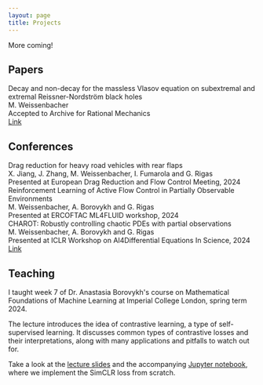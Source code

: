 ```yaml
---
layout: page
title: Projects
---
```


More coming!

## Papers

<div class="conference-details">
    <div class="paper-title">Decay and non-decay for the massless Vlasov equation on subextremal and extremal Reissner-Nordström black holes</div>
    <div class="paper-authors">M. Weissenbacher</div>
    <div class="paper-conference">Accepted to Archive for Rational Mechanics</div>
    <div class="paper-link"><a href="https://arxiv.org/abs/2303.15338">Link</a></div>
</div>

## Conferences

<div class="conference-details">
    <div class="paper-title">Drag reduction for heavy road vehicles with rear flaps</div>
    <div class="paper-authors">X. Jiang, J. Zhang, M. Weissenbacher, I. Fumarola and G. Rigas</div>
    <div class="paper-conference">Presented at European Drag Reduction and Flow Control Meeting, 2024</div>
</div>

<div class="conference-details">
    <div class="paper-title">Reinforcement Learning of Active Flow Control in Partially Observable Environments</div>
    <div class="paper-authors">M. Weissenbacher, A. Borovykh and G. Rigas</div>
    <div class="paper-conference">Presented at ERCOFTAC ML4FLUID workshop, 2024</div>
</div>

<div class="conference-details">
    <div class="paper-title">CHAROT: Robustly controlling chaotic PDEs with partial observations</div>
    <div class="paper-authors">M. Weissenbacher, A. Borovykh and G. Rigas</div>
    <div class="paper-conference">Presented at ICLR Workshop on AI4Differential Equations In Science, 2024</div>
    <div class="paper-link"><a href="https://openreview.net/pdf?id=SytuCWihJr">Link</a></div>
</div>


## Teaching

I taught week 7 of Dr. Anastasia Borovykh's course on Mathematical Foundations of Machine Learning at Imperial College London, spring term 2024. 

The lecture introduces the idea of contrastive learning, a type of self-supervised learning.
It discusses common types of contrastive losses and their interpretations, along with many applications and pitfalls to watch out for.

Take a look at the [lecture slides](../contrastive_loss_lecture_for_website.pdf) and the accompanying [Jupyter notebook](https://colab.research.google.com/drive/11cScGPESCBuMwtVJ7O7yMH2dALlYp5Yi?usp=sharing), where we implement the SimCLR loss from scratch.
